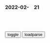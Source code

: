 ### 2022-02-　21

```note
```

<table id="tbc" style="white-space:pre-wrap">
</table>
<button onclick="toggleb()">toggle</button>
<button onclick="loadparse()">loadparse</button>
<br>
<!-- 🌸<br>🍅-　-🍑<hr>🍀 -->
<pre>
<textarea rows="30" cols="100" style="display: none" id="tar">

你学不会的海底捞，亏了45亿
https://mbd.baidu.com/newspage/data/landingsuper?context=%7B%22nid%22%3A%22news_9630885397204419591%22%7D&n_type=-1&p_from=-1

经过2020年差不多半年左右的全面停业，海底捞太急于“王者归来”了，2020年下半年开始，投入巨资，进行大规模的扩店，准备迎接期待中的“报复性反弹”。

期望值这种东西，可以有，但千万不要非此不可，否则就输了。

肯德基一年扩了1000多家门店，但几乎都是小门店，投资小，见效快，依托APP、小程序等数字化手段，实现了大范围的线上销售，小店一半以上的营收来自外卖，店面成本极低。

随着预制菜概念的火爆，如果外卖小火锅能改变整个业态，不失一条全新的赛道。

<font size="1" style="color:#DCDCDC">2022-02-21</font>

光绪的病情恶化加剧一步步至死亡，御医所记脉案，详细记录了过程,历史,zg历史,好看视频
https://haokan.baidu.com/v?vid=13822139845003402495&sfrom=baidu-feed

但是，g方记录上的合情合理就是真相吗？

<font size="1" style="color:#DCDCDC">2022-02-21</font>

日本竟有“死人文化”？他们如此轻视生命，就因为这个“文化”,军事,军事历史,好看视频
https://haokan.baidu.com/v?vid=4846979238469883237&sfrom=baidu-feed

日本不忌讳谈死亡。在日本的文化里，人死之后就是神。生前功与过对他已经不重要了。

在死人文化的日本，对死亡非常淡定。武士道精神就利用了这点，
连自己的生命都看得那么轻，他会看重别人的生命吗？

z美太阳19Dw
“英雄l士活在我们心里”，每个gj都有死人文化

<font size="1" style="color:#DCDCDC">2022-02-21</font>

专为打大仗！美g空军搞“先导联队”：战力超强，随时准备被牺牲_腾讯新闻
https://new.qq.com/omn/20220123/20220123A057OT00.html

<font size="1" style="color:#DCDCDC">2022-02-21</font>

牛人发明腿部“保护支架”，成本仅需30元，以后跪着也能干活了！,科学,科普,好看视频
https://haokan.baidu.com/v?vid=14179063528953321505&sfrom=baidu-feed

<font size="1" style="color:#DCDCDC">2022-02-21</font>

我们究竟能不能在跪着的时代，站着赚钱？（戏剧新生活）剧评
https://movie.douban.com/review/13387126/

https://img3.doubanio.com/view/thing_review/l/public/p5877400.webp

<font size="1" style="color:#DCDCDC">2022-02-21</font>

站着挣钱的姜文还是“跪”下了，顺带自己打了自己一巴掌|窦文涛|关晓彤|郑晓龙|鹿晗_网易订阅
https://www.163.com/dy/article/GMJU929J0537NAW1.html

http://dingyue.ws.126.net/2021/1018/40bbb923j00r160re002ic000hs00cum.jpg
http://dingyue.ws.126.net/2021/1018/36d53cdaj00r160re0010c000hs00a3m.jpg
http://dingyue.ws.126.net/2021/1018/2708b6eej00r160re000sc000hs008lm.jpg
http://dingyue.ws.126.net/2021/1018/587db860j00r160rf0012c000hs009bm.jpg
http://dingyue.ws.126.net/2021/1018/83df3072j00r160re000yc000hs0098m.jpg

<font size="1" style="color:#DCDCDC">2022-02-21</font>

联合g人道主义救援，却遭军阀残忍阻挠，美g总统坐不住了！,军事,军事历史,好看视频
https://haokan.baidu.com/v?vid=3851686122300368355&sfrom=baidu-feed

联合g的一系列行动，激怒了索马里各派军阀，尤其是艾迪德。他命令军队在机场袭击联合g部队。

<font size="1" style="color:#DCDCDC">2022-02-21</font>

长津湖释疑：志y军4个“冰雕连”震撼“联合g军”
https://baijiahao.baidu.com/s?id=1718820222303548280&wfr=spider&for=pc

<font size="1" style="color:#DCDCDC">2022-02-21</font>

由于技术人员的失误而导致的6个事故悲剧！,sh,交通事故,好看视频
https://haokan.baidu.com/v?vid=2282165114965184460&sfrom=baidu-feed

女孩用骨灰化妆，在墓地结婚，生出的孩子更是奇葩
https://mbd.baidu.com/newspage/data/videolanding?nid=sv_2147580155231798944&sourceFrom=rec

https://f7.baidu.com/it/u=3138500828,2678878326&fm=222.jpg
https://f7.baidu.com/it/u=3138500828,2678878326&fm=222&app=108&f=JPEG?x-bce-process=image/quality,q_80/resize,m_fill,w_660,h_370

<font size="1" style="color:#DCDCDC">2022-04-22</font>

<font size="1" style="color:#DCDCDC">2022-02-21</font>
奇葩一家人，妈妈用骨灰化妆，儿子用火箭炸亲爹，《亚当斯一家》,动漫,欧美动漫,好看视频
https://haokan.baidu.com/v?vid=10193607521501870940&sfrom=baidu-feed

<font size="1" style="color:#DCDCDC">2022-02-21</font>
北洋海军曾经有多威风？炮口直指日本长崎，吓得日本直接赔款道歉,军事,军事历史,好看视频
https://haokan.baidu.com/v?vid=9620056497236853288&sfrom=baidu-feed

武人好色，乃其天性。但能贪慕功名，自然就我绳尺。

李鸿章早在创立淮军时就注重以粮饷驱使士兵，
这种思路最终决定了这个西方新式装备包裹着的，仍然是一支传统的封建军队。

严复说：zg在这样歌舞升平下去，不出20年就要向老牛一样，被外g人劝着鼻子走了。

严复：zg人有三大陋习，一是迷信，二是人情，三是趋炎附势。

赫德：恐怕zg今日离真正的改g还很远。这个硕大无朋的巨人，有时忽然跳起，呵欠伸腰。我们以为他醒了，准备看他作一番伟大事业。但过了一阵，却看见他又坐了下来，喝一口茶，燃起烟袋，打个呵欠，又朦胧地随着了。龖龖龖

<font size="1" style="color:#DCDCDC">2022-02-21</font>
月咏幻：谁能想到，它破解了日媒的反h密码
https://mbd.baidu.com/newspage/data/landingsuper?context=%7B%22nid%22%3A%22news_8610430974639876854%22%7D&n_type=-1&p_from=-1

日本媒体也会偶尔不小心漏出对zg的喜爱。譬如里约奥运期间，给zg运动员安上了一堆超级动漫中二风格的称号：“最强女王·张怡宁”、“帝国的至宝·王皓”、“帝国的破坏龙·马龙”、“帝国的绝凶虎·张继斗”、“深海大魔王·孙杨”、“东海龙太子·宁泽涛”、“怒涛大海啸·傅园慧”。

<font size="1" style="color:#DCDCDC">2022-02-21</font>
访谈！金融大鳄索罗斯：自然规律与金融市场的关系。
https://weibo.com/3767439262/LgoQ2DK2O

对事物的不完整理解是人性的一部分，是不可避免的。

生命生活只有在特定的时候，才能被人感觉出它的美好。在平时往往被人忽略的内涵，其实生命的真正意义在于能够自由地享受阳光、森林山峦，草地河流，在于平平常常的满足，其他则是无关紧要的。每个人的心灵深处都有着只有他自己理解的东西。
——列夫托尔斯泰

</textarea>
</pre>
<!-- 🍀<br>🍑-　-🍅<hr>🌸 -->

```tip
```

<script src="https://cdn.jsdelivr.net/npm/jquery@3.5.1/dist/jquery.min.js"></script>

<link rel="stylesheet" href="https://cdn.jsdelivr.net/gh/fancyapps/fancybox@3.5.7/dist/jquery.fancybox.min.css" />
<script src="https://cdn.jsdelivr.net/gh/fancyapps/fancybox@3.5.7/dist/jquery.fancybox.min.js"></script>

<script type="text/javascript">

var __urlRegex = /(\b(https?|ftp|file):\/\/[-A-Z0-9+&@#\/%?=~_|!:,.;]*[-A-Z0-9+&@#\/%=~_|])/ig;
var __imgRegex = /\.(?:jpe?g|gif|png|webp)$/i;

loadparse();

function parseURL($string){

    var exp = __urlRegex;
    return $string.replace(exp,function(match){
            __imgRegex.lastIndex=0;
            if(__imgRegex.test(match)){
                return '<a data-fancybox="gallery" href="' + match.replace("/p=700", "")
                 + '"><img src="' + match.replace("/p=700", "/p=160x200")+'" width="64"></a>';
            }
            else{
                return '<a href="' + match + '" target="_blank">' + match + '</a>';
            }
        }
    );
}

function loadparse() {
  tbc.innerHTML = parseURL(tar.value);
}

function toggleb() {
  var x = document.getElementById("tar");
  if (x.style.display === "none") {
    x.style.display = "";
  } else {
    x.style.display = "none";
  }
}

</script>
